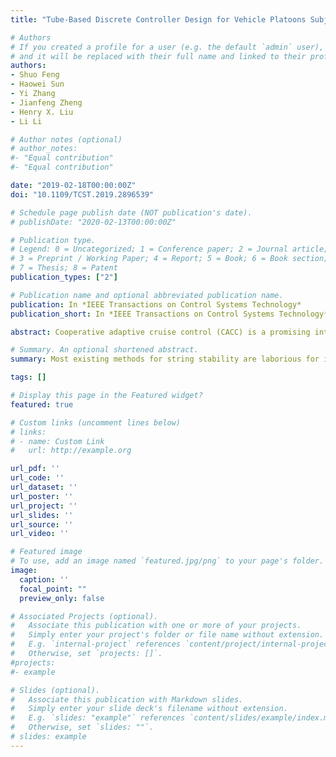 ```yaml
---
title: "Tube-Based Discrete Controller Design for Vehicle Platoons Subject to Disturbances and Saturation Constraints"

# Authors
# If you created a profile for a user (e.g. the default `admin` user), write the username (folder name) here 
# and it will be replaced with their full name and linked to their profile.
authors:
- Shuo Feng
- Haowei Sun
- Yi Zhang
- Jianfeng Zheng
- Henry X. Liu
- Li Li

# Author notes (optional)
# author_notes:
#- "Equal contribution"
#- "Equal contribution"

date: "2019-02-18T00:00:00Z"
doi: "10.1109/TCST.2019.2896539"

# Schedule page publish date (NOT publication's date).
# publishDate: "2020-02-13T00:00:00Z"

# Publication type.
# Legend: 0 = Uncategorized; 1 = Conference paper; 2 = Journal article;
# 3 = Preprint / Working Paper; 4 = Report; 5 = Book; 6 = Book section;
# 7 = Thesis; 8 = Patent
publication_types: ["2"]

# Publication name and optional abbreviated publication name.
publication: In *IEEE Transactions on Control Systems Technology*
publication_short: In *IEEE Transactions on Control Systems Technology*

abstract: Cooperative adaptive cruise control (CACC) is a promising intelligent vehicle technology for improving traffic flow stability, throughput, and safety. One major control objective of CACC is to guarantee L p string stability, i.e., L p -norm measured disturbance is uniformly bounded along the vehicle string. Most existing methods for string stability are laborious for implementation without considering either heterogeneous disturbances (e.g., tracking errors and unmodeled dynamics) or saturation constraints (e.g., input saturation). The decentralized model predictive control (MPC) method, which is a widely used feedforward control for string stability, suffers the burdens of computation cost and intervehicular communication. To fill these gaps, we distinguish different types of disturbances and use different ways to handle them. We use feedforward control for large yet infrequent disturbances and feedback control for small yet frequent disturbances. Different from MPC, our feedforward control is event-triggered so that the intervehicle communication and planning costs can be significantly reduced. Different from pure robust feedback control, our combination of feedback and feedforward control could reduce the conservation of the controller. Theoretical analysis and simulations show that the proposed method guarantees L p string stability of vehicle platoons considering heterogeneous disturbances and saturation constraints.

# Summary. An optional shortened abstract.
summary: Most existing methods for string stability are laborious for implementation without considering either heterogeneous disturbances (e.g., tracking errors and unmodeled dynamics) or saturation constraints (e.g., input saturation). We use feedforward control for large yet infrequent disturbances and feedback control for small yet frequent disturbances. Different from MPC, our feedforward control is event-triggered so that the intervehicle communication and planning costs can be significantly reduced. Different from pure robust feedback control, our combination of feedback and feedforward control could reduce the conservation of the controller.

tags: []

# Display this page in the Featured widget?
featured: true

# Custom links (uncomment lines below)
# links:
# - name: Custom Link
#   url: http://example.org

url_pdf: ''
url_code: ''
url_dataset: ''
url_poster: ''
url_project: ''
url_slides: ''
url_source: ''
url_video: ''

# Featured image
# To use, add an image named `featured.jpg/png` to your page's folder. 
image:
  caption: ''
  focal_point: ""
  preview_only: false

# Associated Projects (optional).
#   Associate this publication with one or more of your projects.
#   Simply enter your project's folder or file name without extension.
#   E.g. `internal-project` references `content/project/internal-project/index.md`.
#   Otherwise, set `projects: []`.
#projects:
#- example

# Slides (optional).
#   Associate this publication with Markdown slides.
#   Simply enter your slide deck's filename without extension.
#   E.g. `slides: "example"` references `content/slides/example/index.md`.
#   Otherwise, set `slides: ""`.
# slides: example
---
```


